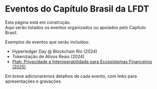 # Eventos do Capítulo Brasil da LFDT

Esta página está em construção.  
Aqui serão listados os eventos organizados ou apoiados pelo Capítulo Brasil.

Exemplos de eventos que serão incluídos:
- Hyperledger Day @ Blockchain Rio (2024)  
- Tokenização de Ativos Reais (2024)  
- [Ptah: Privacidade e Interoperabilidade para Ecossistemas Financeiros (2025)](docs/events/2025-09-02-ptah/README.md)

Em breve adicionaremos detalhes de cada evento, com links para apresentações e gravações.
